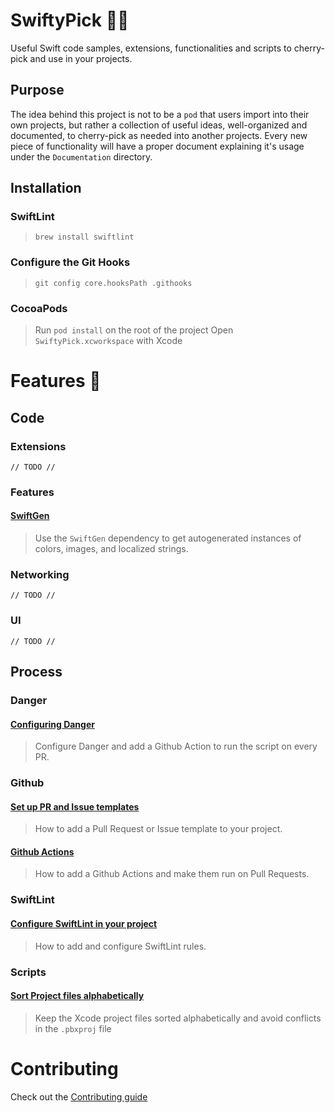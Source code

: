 # SwiftyPick 🦅🍒

Useful Swift code samples, extensions, functionalities and scripts to cherry-pick and use in your projects.

## Purpose

The idea behind this project is not to be a `pod` that users import into their own projects, but rather a collection of useful ideas, well-organized and documented, to cherry-pick as needed into another projects.
Every new piece of functionality will have a proper document explaining it's usage under the `Documentation` directory.

## Installation

### SwiftLint
 > `brew install swiftlint`
 
### Configure the Git Hooks
 > `git config core.hooksPath .githooks`
 
 ### CocoaPods
 > Run `pod install` on the root of the project
 > Open `SwiftyPick.xcworkspace` with Xcode

# Features 🚀

## Code

### Extensions
`// TODO //`

### Features

#### [SwiftGen](Documentation/SwiftGen.md)
> Use the `SwiftGen` dependency to get autogenerated instances of colors, images, and localized strings.

### Networking
`// TODO //`

### UI
`// TODO //`

## Process

### Danger
#### [Configuring Danger](Documentation/Danger.md)
> Configure Danger and add a Github Action to run the script on every PR.

### Github

#### [Set up PR and Issue templates](Documentation/GithubTemplates.md)
> How to add a Pull Request or Issue template to your project.

#### [Github Actions](Documentation/GithubActions.md)
> How to add a Github Actions and make them run on Pull Requests.

### SwiftLint

#### [Configure SwiftLint in your project](Documentation/SwiftLint.md)
> How to add and configure SwiftLint rules.

### Scripts

#### [Sort Project files alphabetically](Documentation/SortProject.md)
> Keep the Xcode project files sorted alphabetically and avoid conflicts in the `.pbxproj` file

# Contributing

Check out the [Contributing guide](.github/CONTRIBUTING.md)
